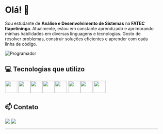 # Olá! 👋

Sou estudante de **Análise e Desenvolvimento de Sistemas** na **FATEC Itapetininga**. Atualmente, estou em constante aprendizado e aprimorando minhas habilidades em diversas linguagens e tecnologias. Gosto de resolver problemas, construir soluções eficientes e aprender com cada linha de código.

![Programador](https://media1.tenor.com/m/SxJQcg2-UGkAAAAC/working-from.gif)

## 💻 Tecnologias que utilizo
<img src="https://cdn.jsdelivr.net/gh/devicons/devicon@latest/icons/html5/html5-original.svg" width="40" height="40"/> <img src="https://cdn.jsdelivr.net/gh/devicons/devicon@latest/icons/css3/css3-original.svg" width="40" height="40"/><img src="https://cdn.jsdelivr.net/gh/devicons/devicon@latest/icons/bootstrap/bootstrap-original.svg" width="40" height="40"/><img src="https://cdn.jsdelivr.net/gh/devicons/devicon@latest/icons/javascript/javascript-original.svg" width="40" height="40"/><img src="https://cdn.jsdelivr.net/gh/devicons/devicon@latest/icons/java/java-original.svg" width="40" height="40"/> <img src="https://cdn.jsdelivr.net/gh/devicons/devicon@latest/icons/c/c-original.svg" width="40" height="40"/><img src="https://cdn.jsdelivr.net/gh/devicons/devicon@latest/icons/flutter/flutter-original.svg" width="40" height="40"/>
<img src="https://cdn.jsdelivr.net/gh/devicons/devicon@latest/icons/git/git-original.svg" width="40" height="40"/>  <link rel="stylesheet" type='text/css' href="https://cdn.jsdelivr.net/gh/devicons/devicon@latest/devicon.min.css" width="40" height="40"/>
          
          
          
          
          
          

## 📫 Contato
<div>
<a href = "mailto:otaviocarrascaldev@gmail.com"><img loading="lazy" src="https://img.shields.io/badge/Gmail-D14836?style=for-the-badge&logo=gmail&logoColor=white" target="_blank"></a>
<a href="www.linkedin.com/in/otaviocarrascal/" target="_blank"><img loading="lazy" src="https://img.shields.io/badge/-LinkedIn-%230077B5?style=for-the-badge&logo=linkedin&logoColor=white" target="_blank"></a>   
</div>

---


